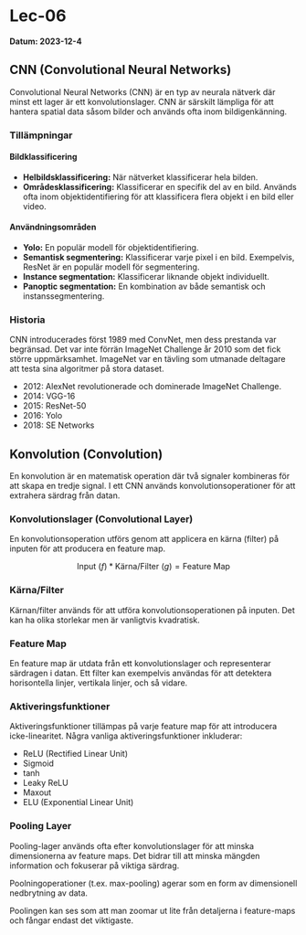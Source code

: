 # Lec-06 
**Datum: 2023-12-4**

## CNN (Convolutional Neural Networks)

Convolutional Neural Networks (CNN) är en typ av neurala nätverk där minst ett lager är ett konvolutionslager. CNN är särskilt lämpliga för att hantera spatial data såsom bilder och används ofta inom bildigenkänning.

### Tillämpningar

#### Bildklassificering

- **Helbildsklassificering:** När nätverket klassificerar hela bilden.
- **Områdesklassificering:** Klassificerar en specifik del av en bild. Används ofta inom objektidentifiering för att klassificera flera objekt i en bild eller video.

#### Användningsområden

- **Yolo:** En populär modell för objektidentifiering.
- **Semantisk segmentering:** Klassificerar varje pixel i en bild. Exempelvis, ResNet är en populär modell för segmentering.
- **Instance segmentation:** Klassificerar liknande objekt individuellt.
- **Panoptic segmentation:** En kombination av både semantisk och instanssegmentering.

### Historia

CNN introducerades först 1989 med ConvNet, men dess prestanda var begränsad. Det var inte förrän ImageNet Challenge år 2010 som det fick större uppmärksamhet. ImageNet var en tävling som utmanade deltagare att testa sina algoritmer på stora dataset.

- 2012: AlexNet revolutionerade och dominerade ImageNet Challenge.
- 2014: VGG-16
- 2015: ResNet-50
- 2016: Yolo
- 2018: SE Networks

## Konvolution (Convolution)

En konvolution är en matematisk operation där två signaler kombineras för att skapa en tredje signal. I ett CNN används konvolutionsoperationer för att extrahera särdrag från datan.

### Konvolutionslager (Convolutional Layer)

En konvolutionsoperation utförs genom att applicera en kärna (filter) på inputen för att producera en feature map.

$$ \text{Input} \: (f) * \text{Kärna/Filter} \: (g) = \text{Feature Map} $$

### Kärna/Filter

Kärnan/filter används för att utföra konvolutionsoperationen på inputen. Det kan ha olika storlekar men är vanligtvis kvadratisk.

### Feature Map

En feature map är utdata från ett konvolutionslager och representerar särdragen i datan. Ett filter kan exempelvis användas för att detektera horisontella linjer, vertikala linjer, och så vidare.

### Aktiveringsfunktioner

Aktiveringsfunktioner tillämpas på varje feature map för att introducera icke-linearitet. Några vanliga aktiveringsfunktioner inkluderar:

- ReLU (Rectified Linear Unit)
- Sigmoid
- tanh
- Leaky ReLU
- Maxout
- ELU (Exponential Linear Unit)

### Pooling Layer

Pooling-lager används ofta efter konvolutionslager för att minska dimensionerna av feature maps. Det bidrar till att minska mängden information och fokuserar på viktiga särdrag.

Poolningoperationer (t.ex. max-pooling) agerar som en form av dimensionell nedbrytning av data.

Poolingen kan ses som att man zoomar ut lite från detaljerna i feature-maps och fångar endast det viktigaste.


